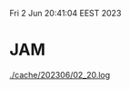 Fri  2 Jun 20:41:04 EEST 2023
# JAM
<a href='./cache/202306/02_20.log'>./cache/202306/02_20.log</a>
